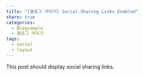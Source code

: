 ```yaml
---
title: "[블로그 꾸미기] Social Sharing Links Enabled"
share: true
categories: 
  - Blogsample
  - 블로그 꾸미기
tags:
  - social
  - layout
---
```


This post should display social sharing links.